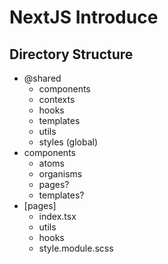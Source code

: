 # NextJS Introduce

## Directory Structure

- @shared
  - components
  - contexts
  - hooks
  - templates
  - utils
  - styles (global)
- components
  - atoms
  - organisms
  - pages?
  - templates?
- [pages]
  - index.tsx
  - utils
  - hooks
  - style.module.scss
